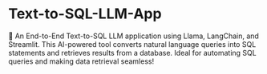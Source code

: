 # Text-to-SQL-LLM-App
🚀 An End-to-End Text-to-SQL LLM application using Llama, LangChain, and Streamlit. This AI-powered tool converts natural language queries into SQL statements and retrieves results from a database. Ideal for automating SQL queries and making data retrieval seamless!
